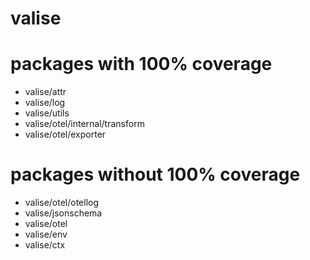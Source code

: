 # valise

# packages with 100% coverage

+ valise/attr
+ valise/log
+ valise/utils
+ valise/otel/internal/transform
+ valise/otel/exporter

# packages without 100% coverage

+ valise/otel/otellog
+ valise/jsonschema
+ valise/otel
+ valise/env
+ valise/ctx
